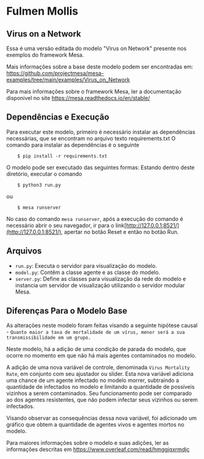# Fulmen Mollis

## Virus on a Network

Essa é uma versão editada do modelo "Virus on Network" presente nos exemplos do framework Mesa.

Mais informações sobre a base deste modelo podem ser encontradas em: https://github.com/projectmesa/mesa-examples/tree/main/examples/Virus_on_Network

Para mais informações sobre o framework Mesa, ler a documentação disponivel no site https://mesa.readthedocs.io/en/stable/

## Dependências e Execução

Para executar este modelo, primeiro é necessário instalar as dependências necessárias, que se encontram no arquivo texto requirements.txt
O comando para instalar as dependências é o seguinte

```
    $ pip install -r requirements.txt
```

O modelo pode ser executado das seguintes formas:
Estando dentro deste diretório, executar o comando

```
    $ python3 run.py
```

ou

```
    $ mesa runserver
```

No caso do comando `mesa runserver`, após a execução do comando é necessário abrir o seu navegador, ir para o link[http://127.0.0.1:8521/](http://127.0.0.1:8521/), apertar no botão Reset e então no botão Run.

## Arquivos

* ``run.py``: Executa o servidor para visualização do modelo.
* ``model.py``: Contêm a classe agente e as classe do modelo.
* ``server.py``: Define as classes para visualização da rede do modelo e instancia um servidor de visualização utilizando o servidor modular Mesa.

## Diferenças Para o Modelo Base

As alterações neste modelo foram feitas visando a seguinte hipótese causal - `Quanto maior a taxa de mortalidade
de um vírus, menor será a sua transmissibilidade em um grupo.`

Neste modelo, há a adição de uma condição de parada do modelo, que ocorre no momento em que não há mais agentes contaminados no modelo.

A adição de uma nova variável de controle, denominada `Virus Mortality Rate`, em conjunto com seu ajustador ou slider.
Esta nova variável adiciona uma chance de um agente infectado no modelo morrer, subtraíndo a quantidade de infectados no modelo e limitando a quantidade de possíveis vizinhos a serem contaminados. Seu funcionamento pode ser comparado ao dos agentes resistentes, que não podem infectar seus vizinhos ou serem infectados.

Visando observar as consequências dessa nova variável, foi adicionado um gráfico que obtem a quantidade de agentes vivos e agentes mortos no modelo.

Para maiores informações sobre o modelo e suas adições, ler as informações descritas em https://www.overleaf.com/read/hmggjqxrmdjc
